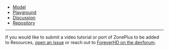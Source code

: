 - [Model](https://www.roblox.com/library/6245329519/ZonePlus)
- [Playground](https://www.roblox.com/games/6166477769/ZonePlus-Playground)
- [Discussion](https://devforum.roblox.com/t/zoneplus/397465)
- [Repository](https://github.com/1ForeverHD/ZonePlus)

-------------------------------------

If you would like to submit a video tutorial or port of ZonePlus to be added to Resources, [open an issue](https://github.com/1ForeverHD/ZonePlus/issues) or reach out to [ForeverHD on the devforum](https://devforum.roblox.com/u/ForeverHD/summary).